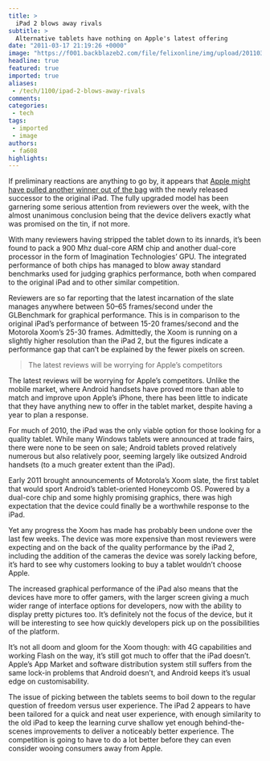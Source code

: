 ```yaml
---
title: >
  iPad 2 blows away rivals
subtitle: >
  Alternative tablets have nothing on Apple's latest offering
date: "2011-03-17 21:19:26 +0000"
image: "https://f001.backblazeb2.com/file/felixonline/img/upload/201103172118-ks607-facetime.jpg"
headline: true
featured: true
imported: true
aliases:
 - /tech/1100/ipad-2-blows-away-rivals
comments:
categories:
 - tech
tags:
 - imported
 - image
authors:
 - fa608
highlights:
---
```


If preliminary reactions are anything to go by, it appears that [Apple might have pulled another winner out of the bag](http://www.apple.com/uk/ipad/) with the newly released successor to the original iPad. The fully upgraded model has been garnering some serious attention from reviewers over the week, with the almost unanimous conclusion being that the device delivers exactly what was promised on the tin, if not more.

With many reviewers having stripped the tablet down to its innards, it’s been found to pack a 900 Mhz dual-core ARM chip and another dual-core processor in the form of Imagination Technologies’ GPU. The integrated performance of both chips has managed to blow away standard benchmarks used for judging graphics performance, both when compared to the original iPad and to other similar competition.

Reviewers are so far reporting that the latest incarnation of the slate manages anywhere between 50–65 frames/second under the GLBenchmark for graphical performance. This is in comparison to the original iPad’s performance of between 15-20 frames/second and the Motorola Xoom’s 25-30 frames. Admittedly, the Xoom is running on a slightly higher resolution than the iPad 2, but the figures indicate a performance gap that can’t be explained by the fewer pixels on screen.

> The latest reviews will be worrying for Apple’s competitors

The latest reviews will be worrying for Apple’s competitors. Unlike the mobile market, where Android handsets have proved more than able to match and improve upon Apple’s iPhone, there has been little to indicate that they have anything new to offer in the tablet market, despite having a year to plan a response.

For much of 2010, the iPad was the only viable option for those looking for a quality tablet. While many Windows tablets were announced at trade fairs, there were none to be seen on sale; Android tablets proved relatively numerous but also relatively poor, seeming largely like outsized Android handsets (to a much greater extent than the iPad).

Early 2011 brought announcements of Motorola’s Xoom slate, the first tablet that would sport Android’s tablet-oriented Honeycomb OS. Powered by a dual-core chip and some highly promising graphics, there was high expectation that the device could finally be a worthwhile response to the iPad.

Yet any progress the Xoom has made has probably been undone over the last few weeks. The device was more expensive than most reviewers were expecting and on the back of the quality performance by the iPad 2, including the addition of the cameras the device was sorely lacking before, it’s hard to see why customers looking to buy a tablet wouldn’t choose Apple.

The increased graphical performance of the iPad also means that the devices have more to offer gamers, with the larger screen giving a much wider range of interface options for developers, now with the ability to display pretty pictures too. It’s definitely not the focus of the device, but it will be interesting to see how quickly developers pick up on the possibilities of the platform.

It’s not all doom and gloom for the Xoom though: with 4G capabilities and working Flash on the way, it’s still got much to offer that the iPad doesn’t. Apple’s App Market and software distribution system still suffers from the same lock-in problems that Android doesn’t, and Android keeps it’s usual edge on customisability.

The issue of picking between the tablets seems to boil down to the regular question of freedom versus user experience. The iPad 2 appears to have been tailored for a quick and neat user experience, with enough similarity to the old iPad to keep the learning curve shallow yet enough behind-the-scenes improvements to deliver a noticeably better experience. The competition is going to have to do a lot better before they can even consider wooing consumers away from Apple.

